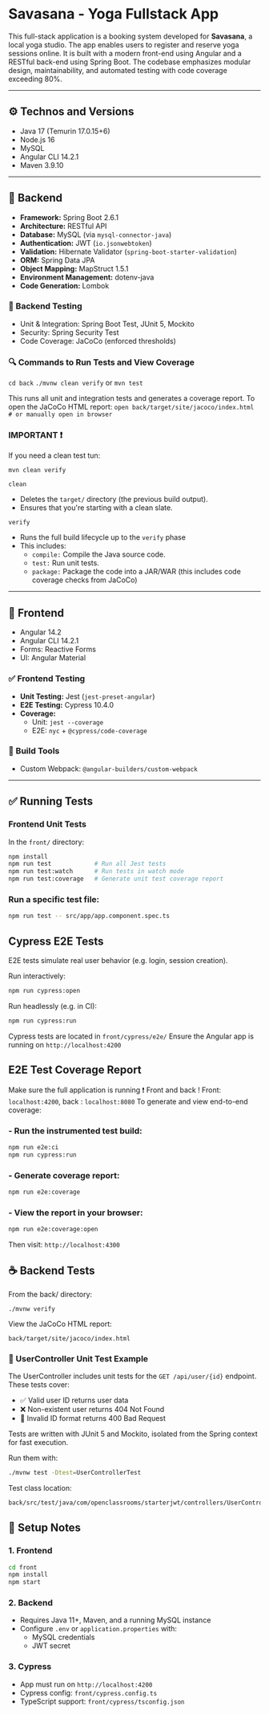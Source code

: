 # Savasana - Yoga Fullstack App

This full-stack application is a booking system developed for **Savasana**, a local yoga studio. The app enables users to register and reserve yoga sessions online. It is built with a modern front-end using Angular and a RESTful back-end using Spring Boot. The codebase emphasizes modular design, maintainability, and automated testing with code coverage exceeding 80%.

---

## ⚙️ Technos and Versions

- Java 17 (Temurin 17.0.15+6)
- Node.js 16
- MySQL
- Angular CLI 14.2.1
- Maven 3.9.10

---

## 🔧 Backend

- **Framework:** Spring Boot 2.6.1
- **Architecture:** RESTful API
- **Database:** MySQL (via `mysql-connector-java`)
- **Authentication:** JWT (`io.jsonwebtoken`)
- **Validation:** Hibernate Validator (`spring-boot-starter-validation`)
- **ORM:** Spring Data JPA
- **Object Mapping:** MapStruct 1.5.1
- **Environment Management:** dotenv-java
- **Code Generation:** Lombok

### 🔬 Backend Testing

- Unit & Integration: Spring Boot Test, JUnit 5, Mockito
- Security: Spring Security Test
- Code Coverage: JaCoCo (enforced thresholds)

### 🔍 Commands to Run Tests and View Coverage

`cd back`
`./mvnw clean verify` or `mvn test`

This runs all unit and integration tests and generates a coverage report.
To open the JaCoCo HTML report:
`open back/target/site/jacoco/index.html   # or manually open in browser`

### IMPORTANT ❗

If you need a clean test tun:

`mvn clean verify`

`clean`

- Deletes the `target/` directory (the previous build output).
- Ensures that you're starting with a clean slate.

`verify`

- Runs the full build lifecycle up to the `verify` phase
- This includes:
  - `compile:` Compile the Java source code.
  - `test:` Run unit tests.
  - `package:` Package the code into a JAR/WAR (this includes code coverage checks from JaCoCo)

---

## 🎨 Frontend

- Angular 14.2
- Angular CLI 14.2.1
- Forms: Reactive Forms
- UI: Angular Material

### ✅ Frontend Testing

- **Unit Testing:** Jest (`jest-preset-angular`)
- **E2E Testing:** Cypress 10.4.0
- **Coverage:**
  - Unit: `jest --coverage`
  - E2E: `nyc` + `@cypress/code-coverage`

### 🔧 Build Tools

- Custom Webpack: `@angular-builders/custom-webpack`

---

## ✅ Running Tests

### Frontend Unit Tests

In the `front/` directory:

```bash
npm install
npm run test            # Run all Jest tests
npm run test:watch      # Run tests in watch mode
npm run test:coverage   # Generate unit test coverage report
```

### Run a specific test file:

```bash
npm run test -- src/app/app.component.spec.ts
```

## Cypress E2E Tests

E2E tests simulate real user behavior (e.g. login, session creation).

Run interactively:

```bash
npm run cypress:open
```

Run headlessly (e.g. in CI):

```bash
npm run cypress:run
```

Cypress tests are located in `front/cypress/e2e/`
Ensure the Angular app is running on `http://localhost:4200`

## E2E Test Coverage Report

Make sure the full application is running ❗ Front and back !
Front: `localhost:4200`, back : `localhost:8080`
To generate and view end-to-end coverage:

### - Run the instrumented test build:

```bash
npm run e2e:ci
npm run cypress:run
```

### - Generate coverage report:

```bash
npm run e2e:coverage
```

### - View the report in your browser:

```bash
npm run e2e:coverage:open
```

Then visit: `http://localhost:4300`

## ☕ Backend Tests

From the back/ directory:

`./mvnw verify`

View the JaCoCo HTML report:

`back/target/site/jacoco/index.html`

### 🧪 UserController Unit Test Example

The UserController includes unit tests for the `GET /api/user/{id}` endpoint. These tests cover:

- ✅ Valid user ID returns user data
- ❌ Non-existent user returns 404 Not Found
- 🚫 Invalid ID format returns 400 Bad Request

Tests are written with JUnit 5 and Mockito, isolated from the Spring context for fast execution.

Run them with:

```bash
./mvnw test -Dtest=UserControllerTest
```

Test class location:

```bash
back/src/test/java/com/openclassrooms/starterjwt/controllers/UserControllerTest.java
```

## 🧩 Setup Notes

### 1. Frontend

```bash
cd front
npm install
npm start
```

### 2. Backend

- Requires Java 11+, Maven, and a running MySQL instance
- Configure `.env` or `application.properties` with:
  - MySQL credentials
  - JWT secret

### 3. Cypress

- App must run on `http://localhost:4200`
- Cypress config: `front/cypress.config.ts`
- TypeScript support: `front/cypress/tsconfig.json`
